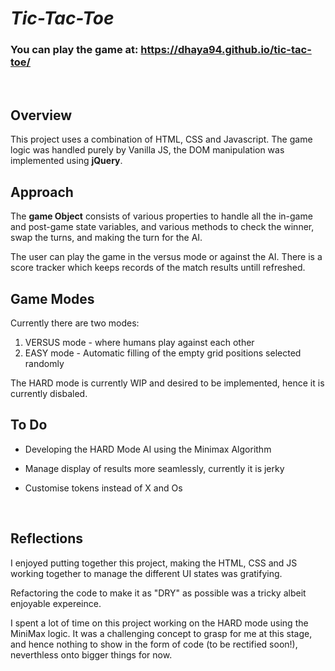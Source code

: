 # **_Tic-Tac-Toe_**

### You can play the game at: https://dhaya94.github.io/tic-tac-toe/

<br>

## **Overview**

This project uses a combination of HTML, CSS and Javascript. The game logic was handled purely by Vanilla JS, the DOM manipulation was implemented using **jQuery**.

## **Approach**

The **game Object** consists of various properties to handle all the in-game and post-game state variables, and various methods to check the winner, swap the turns, and making the turn for the AI.

The user can play the game in the versus mode or against the AI.
There is a score tracker which keeps records of the match results untill refreshed.

## **Game Modes**

Currently there are two modes:

1. VERSUS mode - where humans play against each other
2. EASY mode - Automatic filling of the empty grid positions selected randomly

The HARD mode is currently WIP and desired to be implemented, hence it is currently disbaled.

## **To Do**

- Developing the HARD Mode AI using the Minimax Algorithm
- Manage display of results more seamlessly, currently it is jerky
- Customise tokens instead of X and Os

  <br>

## **Reflections**

I enjoyed putting together this project, making the HTML, CSS and JS working together to manage the different UI states was gratifying.

Refactoring the code to make it as "DRY" as possible was a tricky albeit enjoyable expereince.

I spent a lot of time on this project working on the HARD mode using the MiniMax logic. It was a challenging concept to grasp for me at this stage, and hence nothing to show in the form of code (to be rectified soon!), neverthless onto bigger things for now.
